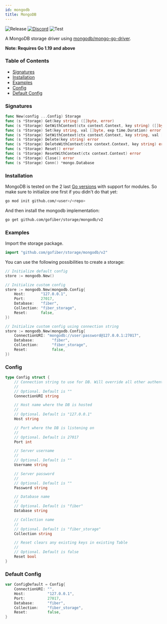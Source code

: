 ```yaml
---
id: mongodb
title: MongoDB
---
```


![Release](https://img.shields.io/github/v/tag/gofiber/storage?filter=mongodb*)
[![Discord](https://img.shields.io/discord/704680098577514527?style=flat&label=%F0%9F%92%AC%20discord&color=00ACD7)](https://gofiber.io/discord)
![Test](https://img.shields.io/github/actions/workflow/status/gofiber/storage/test-mongodb.yml?label=Tests)

A MongoDB storage driver using [mongodb/mongo-go-driver](https://github.com/mongodb/mongo-go-driver).

**Note: Requires Go 1.19 and above**

### Table of Contents
- [Signatures](#signatures)
- [Installation](#installation)
- [Examples](#examples)
- [Config](#config)
- [Default Config](#default-config)

### Signatures
```go
func New(config ...Config) Storage
func (s *Storage) Get(key string) ([]byte, error)
func (s *Storage) GetWithContext(ctx context.Context, key string) ([]byte, error)
func (s *Storage) Set(key string, val []byte, exp time.Duration) error
func (s *Storage) SetWithContext(ctx context.Context, key string, val []byte, exp time.Duration) error
func (s *Storage) Delete(key string) error
func (s *Storage) DeleteWithContext(ctx context.Context, key string) error
func (s *Storage) Reset() error
func (s *Storage) ResetWithContext(ctx context.Context) error
func (s *Storage) Close() error
func (s *Storage) Conn() *mongo.Database
```
### Installation
MongoDB is tested on the 2 last [Go versions](https://golang.org/dl/) with support for modules. So make sure to initialize one first if you didn't do that yet:
```bash
go mod init github.com/<user>/<repo>
```
And then install the mongodb implementation:
```bash
go get github.com/gofiber/storage/mongodb/v2
```

### Examples
Import the storage package.
```go
import "github.com/gofiber/storage/mongodb/v2"
```

You can use the following possibilities to create a storage:
```go
// Initialize default config
store := mongodb.New()

// Initialize custom config
store := mongodb.New(mongodb.Config{
	Host:       "127.0.0.1",
	Port:       27017,
	Database:   "fiber",
	Collection: "fiber_storage",
	Reset:      false,
})

// Initialize custom config using connection string
store := mongodb.New(mongodb.Config{
	ConnectionURI: "mongodb://user:password@127.0.0.1:27017",
	Database:   	 "fiber",
	Collection: 	 "fiber_storage",
	Reset:      	 false,
})

```

### Config
```go
type Config struct {
	// Connection string to use for DB. Will override all other authentication values if used
	//
	// Optional. Default is ""
	ConnectionURI string

	// Host name where the DB is hosted
	//
	// Optional. Default is "127.0.0.1"
	Host string

	// Port where the DB is listening on
	//
	// Optional. Default is 27017
	Port int

	// Server username
	//
	// Optional. Default is ""
	Username string

	// Server password
	//
	// Optional. Default is ""
	Password string

	// Database name
	//
	// Optional. Default is "fiber"
	Database string

	// Collection name
	//
	// Optional. Default is "fiber_storage"
	Collection string

	// Reset clears any existing keys in existing Table
	//
	// Optional. Default is false
	Reset bool
}
```

### Default Config
```go
var ConfigDefault = Config{
	ConnectionURI: "",
	Host:          "127.0.0.1",
	Port:          27017,
	Database:      "fiber",
	Collection:    "fiber_storage",
	Reset:         false,
}
```
